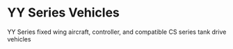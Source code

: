 # YY Series Vehicles
 YY Series fixed wing aircraft, controller, and compatible CS series tank drive vehicles

